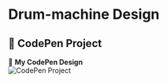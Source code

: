 # Drum-machine Design
## 🎨 CodePen Project  

📌 **My CodePen Design**  
![CodePen Project]([https://raw.githubusercontent.com/mash021/mash021/main/codepen-screenshot.png](https://codepen.io/mash_021/pen/WbNpMWJ))
